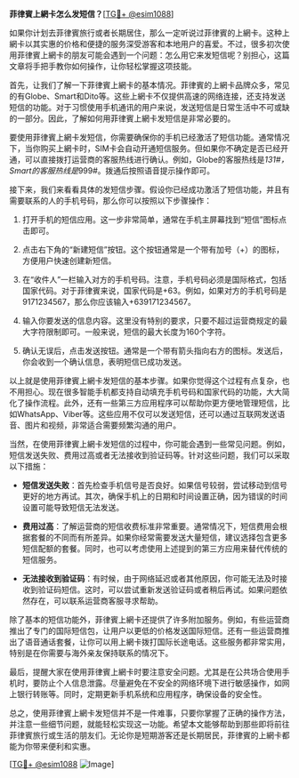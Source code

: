 **菲律賓上網卡怎么发短信？**[[TG💪+ @esim1088](https://t.me/s/esim1088)]

如果你计划去菲律賓旅行或者长期居住，那么一定听说过菲律賓的上網卡。这种上網卡以其实惠的价格和便捷的服务深受游客和本地用户的喜爱。不过，很多初次使用菲律賓上網卡的朋友可能会遇到一个问题：怎么用它来发短信呢？别担心，这篇文章将手把手教你如何操作，让你轻松掌握这项技能。

首先，让我们了解一下菲律賓上網卡的基本情况。菲律賓的上網卡品牌众多，常见的有Globe、Smart和Dito等。这些上網卡不仅提供高速的网络连接，还支持发送短信的功能。对于习惯使用手机通讯的用户来说，发送短信是日常生活中不可或缺的一部分。因此，了解如何用菲律賓上網卡发短信是非常必要的。

要使用菲律賓上網卡发短信，你需要确保你的手机已经激活了短信功能。通常情况下，当你购买上網卡时，SIM卡会自动开通短信服务。但如果你不确定是否已经开通，可以直接拨打运营商的客服热线进行确认。例如，Globe的客服热线是*131#，Smart的客服热线是*999#。拨通后按照语音提示操作即可。

接下来，我们来看看具体的发短信步骤。假设你已经成功激活了短信功能，并且有需要联系的人的手机号码，那么你可以按照以下步骤操作：

1. 打开手机的短信应用。这一步非常简单，通常在手机主屏幕找到“短信”图标点击即可。
   
2. 点击右下角的“新建短信”按钮。这个按钮通常是一个带有加号（+）的图标，方便用户快速创建新短信。

3. 在“收件人”一栏输入对方的手机号码。注意，手机号码必须是国际格式，包括国家代码。对于菲律賓来说，国家代码是+63。例如，如果对方的手机号码是9171234567，那么你应该输入+639171234567。

4. 输入你要发送的信息内容。这里没有特别的要求，只要不超过运营商规定的最大字符限制即可。一般来说，短信的最大长度为160个字符。

5. 确认无误后，点击发送按钮。通常是一个带有箭头指向右方的图标。发送后，你会收到一个确认信息，表明短信已成功发送。

以上就是使用菲律賓上網卡发短信的基本步骤。如果你觉得这个过程有点复杂，也不用担心。现在很多智能手机都支持自动填充手机号码和国家代码的功能，大大简化了操作流程。此外，还有一些第三方应用程序可以帮助你更方便地管理短信，比如WhatsApp、Viber等。这些应用不仅可以发送短信，还可以通过互联网发送语音、图片和视频，非常适合需要频繁沟通的用户。

当然，在使用菲律賓上網卡发短信的过程中，你可能会遇到一些常见问题。例如，短信发送失败、费用过高或者无法接收到验证码等。针对这些问题，我们可以采取以下措施：

- **短信发送失败**：首先检查手机信号是否良好。如果信号较弱，尝试移动到信号更好的地方再试。其次，确保手机上的日期和时间设置正确，因为错误的时间设置可能导致短信无法发送。

- **费用过高**：了解运营商的短信收费标准非常重要。通常情况下，短信费用会根据套餐的不同而有所差异。如果你经常需要发送大量短信，建议选择包含更多短信配额的套餐。同时，也可以考虑使用上述提到的第三方应用来替代传统的短信服务。

- **无法接收到验证码**：有时候，由于网络延迟或者其他原因，你可能无法及时接收到验证码短信。这时，可以尝试重新发送验证码或者稍后再试。如果问题依然存在，可以联系运营商客服寻求帮助。

除了基本的短信功能外，菲律賓上網卡还提供了许多附加服务。例如，有些运营商推出了专门的国际短信包，让用户以更低的价格发送国际短信。还有一些运营商推出了语音通话套餐，让你可以用上網卡拨打国际长途电话。这些服务都非常实用，特别是在你需要与海外亲友保持联系的情况下。

最后，提醒大家在使用菲律賓上網卡时要注意安全问题。尤其是在公共场合使用手机时，要防止个人信息泄露。尽量避免在不安全的网络环境下进行敏感操作，如网上银行转账等。同时，定期更新手机系统和应用程序，确保设备的安全性。

总之，使用菲律賓上網卡发短信并不是一件难事，只要你掌握了正确的操作方法，并注意一些细节问题，就能轻松实现这一功能。希望本文能够帮助到那些即将前往菲律賓旅行或生活的朋友们。无论你是短期游客还是长期居民，菲律賓的上網卡都能为你带来便利和实惠。

[[TG💪+ @esim1088](https://t.me/s/esim1088) ![Image](https://i.postimg.cc/4NQfJmqS/Snipaste-2025-05-13-00-14-12.png)]